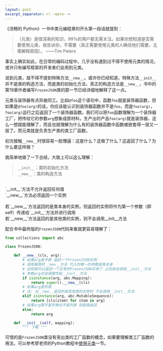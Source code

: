 ```yaml
---
layout: post
excerpt_separator: <!--more-->
---
```


《流畅的 Python》一书中类元编程章的开头第一段话就提到：

>（元类）是很深奥的知识，99%的用户都无需关注。如果你想知道是否需要使用元类，我告诉你，不需要（真正需要使用元类的人确信他们需要，无需解释原因）。    ——Tim Peters

<!--more-->

事实上确实如此，在日常的编码过程中，几乎没有遇到过不得不使用元类的情况，或许只有编写框架的开发者们会用到元类。

说到元类，就不得不提到特殊方法`__new__`。或许你已经知道，特殊方法`__init__`并不是类的构造方法，而是类的初始化方法，真正的构造方法是`__new__`，书中的第19章作者编写`FrozenJSON`类的那一节已经详细地解释了这一点。

元类与装饰器有点异曲同工。比如`@foo`这个语句中，函数`foo`就是装饰器函数，但如果是`@foo(arg)`的话，你应该能认识到装饰器函数并不是`foo`，而是`foo(arg)`，`foo(arg)`运行之后返回了一个装饰器函数。我们可以把`foo`函数理解为一个装饰器工厂，把传给它的参数`arg`想象成原材料，生产出的产品`foo(arg)`就是装饰器，这么一想就能理解了，而且也就理解为什么有的装饰器函数中函数被嵌套得一层又一层了。而元类就是负责生产类的类工厂函数。

初次接触`__new__`时很容易一脸懵逼：这是什么？这做了什么？这返回了什么？为什么要这样做？

我简单地做了一下总结，大致上可以这么理解：

> `__init__`：类的初始化方法<br>
`__new__`：类的构造方法<br>
<br>
`__init__`方法不允许返回任何值<br>
`__new__`方法必须返回一个实例<br>
<br>
若`__new__`方法返回的是类本身的实例，则返回的实例将作为第一个参数（即self）传递给`__init__`方法并进行调用<br>
若`__new__`方法返回的是其他类的实例，则不会调用__init__方法

配合书中最终版的`FrozenJSON`代码来看就更容易理解了：
```python
from collections import abc

class FrozenJSON:

    def __new__(cls, arg): 
        # 如果arg是字典 返回一个FrozenJSON实例
        # 调用基类的__new__方法 代入的唯一的参数是类本身
        # 这样就可以返回一个正常的FrozenJSON实例了 之后就会调用__init__方法
        # 参数arg也会顺便传给__init__方法
        if isinstance(arg, abc.Mapping):
            return super().__new__(cls) 
        # 如果arg是列表
        # 注: 当__new__返回的是其他类的实例时 不会调用__init__方法
        elif isinstance(arg, abc.MutableSequence): 
            return [cls(item) for item in arg]
        # 如果arg既不是字典也不是列表 则直接返回
        else:
            return arg

    def __init__(self, mapping):
        """ 下略 """
```

可惜的是`FrozenJSON`类没有突出类的工厂函数的概念，如果要理解类工厂函数的用法，可以参考廖老师的Python教程中[使用元类](https://www.liaoxuefeng.com/wiki/1016959663602400/1017592449371072)一节。
